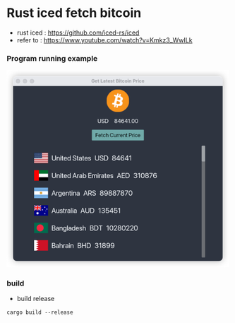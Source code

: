 # Rust iced fetch bitcoin

* rust iced : https://github.com/iced-rs/iced
* refer to : https://www.youtube.com/watch?v=Kmkz3_WwILk

### Program running example

![image](./asserts/iced-fetch-bitcoin.png)

### build

* build release

```shell
cargo build --release
```